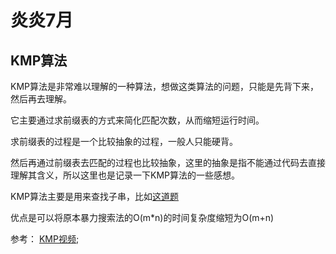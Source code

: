# 炎炎7月

## KMP算法

KMP算法是非常难以理解的一种算法，想做这类算法的问题，只能是先背下来，然后再去理解。

它主要通过求前缀表的方式来简化匹配次数，从而缩短运行时间。

求前缀表的过程是一个比较抽象的过程，一般人只能硬背。

然后再通过前缀表去匹配的过程也比较抽象，这里的抽象是指不能通过代码去直接理解其含义，所以这里也是记录一下KMP算法的一些感想。

KMP算法主要是用来查找子串，比如[这道题](https://leetcode.cn/problems/implement-strstr/solution/dai-ma-sui-xiang-lu-kmpsuan-fa-xiang-jie-mfbs/)

优点是可以将原本暴力搜索法的O(m*n)的时间复杂度缩短为O(m+n)

参考：
[KMP视频](https://www.bilibili.com/video/BV1M5411j7Xx/?p=19);
